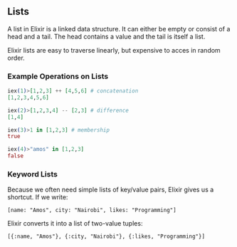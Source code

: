 ## Lists

A list in Elixir is a linked data structure.
It can either be empty or consist of a head and a tail. The head contains a value and the tail is itself a list.

Elixir lists are easy to traverse linearly, but expensive to acces in random order.

### Example Operations on Lists

```elixir
iex(1)>[1,2,3] ++ [4,5,6] # concatenation
[1,2,3,4,5,6]

iex(2)>[1,2,3,4] -- [2,3] # difference
[1,4]

iex(3)>1 in [1,2,3] # membership
true

iex(4)>"amos" in [1,2,3]
false
```

### Keyword Lists

Because we often need simple lists of key/value pairs, Elixir gives us a shortcut. If we write:

`[name: "Amos", city: "Nairobi", likes: "Programming"] `

Elixir converts it into a list of two-value tuples:

`[{:name, "Amos"}, {:city, "Nairobi"}, {:likes, "Programming"}]`
